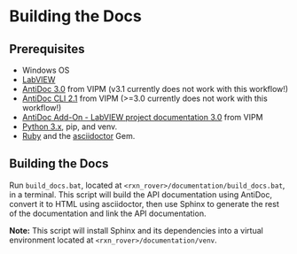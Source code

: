 # Building the Docs

## Prerequisites

- Windows OS
- [LabVIEW](https://www.ni.com/en-us/support/downloads/software-products/download.labview.html#369643)
- [AntiDoc 3.0](https://gitlab.com/wovalab/open-source/labview-doc-generator) from VIPM (v3.1 currently does not work with this workflow!)
- [AntiDoc CLI 2.1](https://gitlab.com/wovalab/open-source/cli-for-antidoc) from VIPM (>=3.0 currently does not work with this workflow!)
- [AntiDoc Add-On - LabVIEW project documentation 3.0](https://gitlab.com/wovalab/open-source/antidoc-document-types/labview-project) from VIPM
- [Python 3.x](https://www.python.org/), pip, and venv.
- [Ruby](https://www.ruby-lang.org/en/) and the [asciidoctor](https://asciidoctor.org/) Gem.

## Building the Docs

Run `build_docs.bat`, located at `<rxn_rover>/documentation/build_docs.bat`, in a terminal. This script will build the API documentation using AntiDoc, convert it to HTML using asciidoctor, then use Sphinx to generate the rest of the documentation and link the API documentation.

**Note:** This script will install Sphinx and its dependencies into a virtual environment located at `<rxn_rover>/documentation/venv`. 

